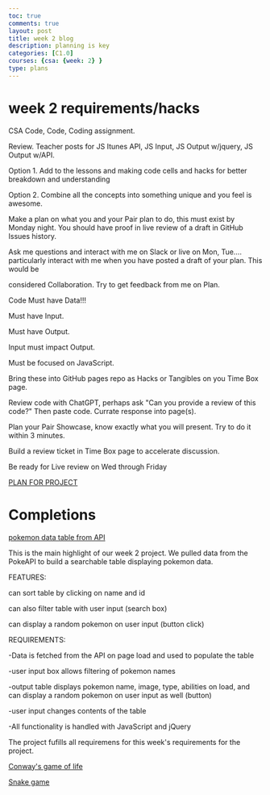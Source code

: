 ```yaml
---
toc: true
comments: true
layout: post
title: week 2 blog
description: planning is key
categories: [C1.0]
courses: {csa: {week: 2} }
type: plans
---
```


# week 2 requirements/hacks 


CSA Code, Code, Coding assignment.

Review. Teacher posts for JS Itunes API, JS Input, JS Output w/jquery, JS Output w/API.

Option 1. Add to the lessons and making code cells and hacks for better breakdown and understanding

Option 2. Combine all the concepts into something unique and you feel is awesome.
 
 Make a plan on what you and your Pair plan to do, this must exist by Monday night. You should have proof in live review of a draft in GitHub Issues history.
 
 Ask me questions and interact with me on Slack or live on Mon, Tue…. particularly interact with me when you have posted a draft of your plan. This would be 
 
 considered Collaboration. Try to get feedback from me on Plan.
 
 Code Must have Data!!!
 
 Must have Input.
 
 Must have Output.
 
 Input must impact Output.
 
 Must be focused on JavaScript.
 
 Bring these into GitHub pages repo as Hacks or Tangibles on you Time Box page.
 
 Review code with ChatGPT, perhaps ask "Can you provide a review of this code?" Then paste code. Currate response into page(s).
 
 Plan your Pair Showcase, know exactly what you will present. Try to do it within 3 minutes.
 
 Build a review ticket in Time Box page to accelerate discussion.
 
 Be ready for Live review on Wed through Friday


[PLAN FOR PROJECT](https://github.com/Jyustin/getsums/issues/1)

# Completions

[pokemon data table from API](https://jyustin.github.io/getsums//c1.0/2023/08/18/pokeapi.html)

This is the main highlight of our week 2 project. We pulled data from the PokeAPI to build a searchable table displaying pokemon data. 

FEATURES:

can sort table by clicking on name and id

can also filter table with user input (search box)

can display a random pokemon on user input (button click)

REQUIREMENTS:

-Data is fetched from the API on page load and used to populate the table

-user input box allows filtering of pokemon names

-output table displays pokemon name, image, type, abilities on load, and can display a random pokemon on user input as well (button)

-user input changes contents of the table

-All functionality is handled with JavaScript and jQuery


The project fufills all requiremens for this week's requirements for the project. 




[Conway's game of life](https://jyustin.github.io/getsums//c1.0/2022/07/08/PBL-FE-life.html)

[Snake game](https://jyustin.github.io/getsums//c1.0/2022/07/08/PBL-FE-snake.html)

